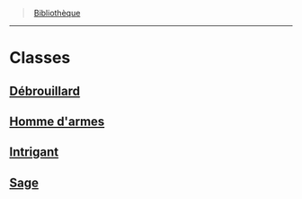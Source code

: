 
<!--GenericItem-->

> <!--ParentNameLink-->[Bibliothèque](index.md)<!--/ParentNameLink-->

---

# <!--Name-->Classes<!--/Name-->

## [Débrouillard](class_cunning_fr.md)

## [Homme d'armes](class_mighty_fr.md)

## [Intrigant](class_scheming_fr.md)

## [Sage](class_wise_fr.md)

<!--/GenericItem-->
